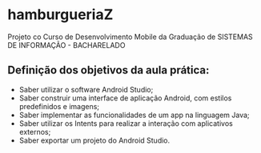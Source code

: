 # hamburgueriaZ

Projeto co Curso de Desenvolvimento Mobile da Graduação de SISTEMAS DE INFORMAÇÃO - BACHARELADO

## Definição dos objetivos da aula prática:
* Saber utilizar o software Android Studio;
* Saber construir uma interface de aplicação Android, com estilos predefinidos e imagens;
* Saber implementar as funcionalidades de um app na linguagem Java;
* Saber utilizar os Intents para realizar a interação com aplicativos externos;
* Saber exportar um projeto do Android Studio.
